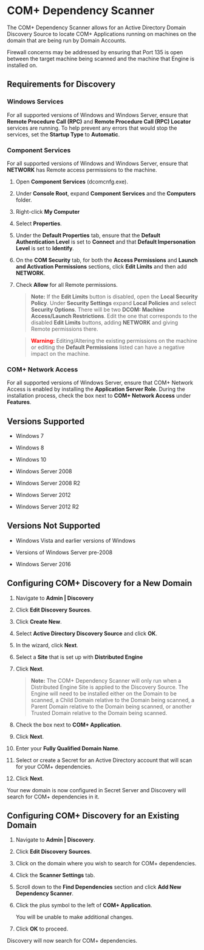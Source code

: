 [title]: # (COM+ Dependency Scanner)
[tags]: # (COM+,dependency,scanner,active directory)
[priority]: # (1000)

# COM+ Dependency Scanner

The COM+ Dependency Scanner allows for an Active Directory Domain Discovery Source to locate COM+ Applications running on machines on the domain that are being run by Domain Accounts.

Firewall concerns may be addressed by ensuring that Port 135 is open between the target machine being scanned and the machine that Engine is installed on.

## Requirements for Discovery

### Windows Services

For all supported versions of Windows and Windows Server, ensure that **Remote Procedure Call (RPC)** and **Remote Procedure Call (RPC) Locator** services are running. To help prevent any errors that would stop the services, set the **Startup Type** to **Automatic**.

### Component Services

For all supported versions of Windows and Windows Server, ensure that **NETWORK** has Remote access permissions to the machine.

1. Open **Component Services** (dcomcnfg.exe). 
1. Under **Console Root**, expand **Component Services** and the **Computers** folder.
1. Right-click **My Computer**
1. Select **Properties**.
1. Under the **Default Properties** tab, ensure that the **Default Authentication Level** is set to **Connect** and that **Default Impersonation Level** is set to **Identify**.
1. On the **COM Security** tab, for both the **Access Permissions** and **Launch and Activation Permissions** sections, click **Edit Limits** and then add **NETWORK**.
1. Check **Allow** for all Remote permissions.

   > **Note:** If the **Edit Limits** button is disabled, open the **Local Security Policy**. Under **Security Settings** expand **Local Policies** and select **Security Options**. There will be two **DCOM: Machine Access/Launch Restrictions**. Edit the one that corresponds to the disabled **Edit Limits** buttons, adding **NETWORK** and giving Remote permissions there.

   > <span style="color:red">**Warning:**</span> Editing/Altering the existing permissions on the machine or editing the **Default Permissions** listed can have a negative impact on the machine.

### COM+ Network Access

For all supported versions of Windows Server, ensure that COM+ Network Access is enabled by installing the **Application Server Role**. During the installation process, check the box next to **COM+ Network Access** under **Features**.

## Versions Supported

* Windows 7

* Windows 8

* Windows 10

* Windows Server 2008

* Windows Server 2008 R2

* Windows Server 2012

* Windows Server 2012 R2

## Versions Not Supported

* Windows Vista and earlier versions of Windows

* Versions of Windows Server pre-2008

* Windows Server 2016

## Configuring COM+ Discovery for a New Domain

1. Navigate to **Admin \| Discovery**

1. Click **Edit Discovery Sources**.

1. Click **Create New**.

1. Select **Active Directory Discovery Source** and click **OK**.

1. In the wizard, click **Next**.

1. Select a **Site** that is set up with **Distributed Engine**

1. Click **Next**.

   > **Note:** The COM+ Dependency Scanner will only run when a Distributed Engine Site is applied to the Discovery Source. The Engine will need to be installed either on the Domain to be scanned, a Child Domain relative to the Domain being scanned, a Parent Domain relative to the Domain being scanned, or another Trusted Domain relative to the Domain being scanned.

1. Check the box next to **COM+ Application**.

1. Click **Next**.

1. Enter your **Fully Qualified Domain Name**.

1. Select or create a Secret for an Active Directory account that will scan for your COM+ dependencies.

1. Click **Next**.

Your new domain is now configured in Secret Server and Discovery will search for COM+ dependencies in it.

## Configuring COM+ Discovery for an Existing Domain

1. Navigate to **Admin \| Discovery**.

1. Click **Edit Discovery Sources**.

1. Click on the domain where you wish to search for COM+ dependencies.

1. Click the **Scanner Settings** tab.

1. Scroll down to the **Find Dependencies** section and click **Add New Dependency Scanner**.

1. Click the plus symbol to the left of **COM+ Application**.

   You will be unable to make additional changes.

1. Click **OK** to proceed.

Discovery will now search for COM+ dependencies.
